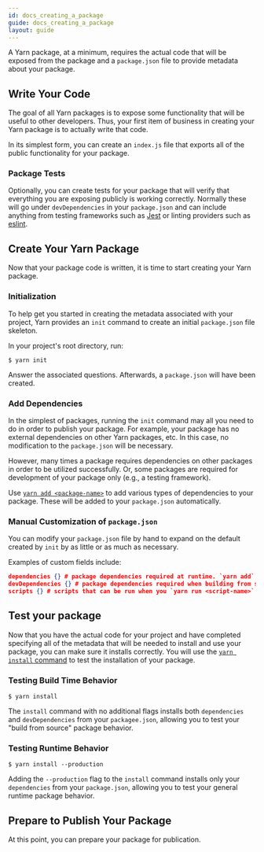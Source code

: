 ```yaml
---
id: docs_creating_a_package
guide: docs_creating_a_package
layout: guide
---
```


A Yarn package, at a minimum, requires the actual code that will be exposed from the package and a `package.json` file to provide metadata about your package.

## Write Your Code

The goal of all Yarn packages is to expose some functionality that will be useful to other developers. Thus, your first item of business in creating your Yarn package is to actually write that code.

In its simplest form, you can create an `index.js` file that exports all of the public functionality for your package.

### Package Tests

Optionally, you can create tests for your package that will verify that everything you are exposing publicly is working correctly. Normally these will go under `devDependencies` in your `package.json` and can include anything from testing frameworks such as [Jest](https://facebook.github.io/jest/) or linting providers such as [eslint](http://eslint.org/).

## Create Your Yarn Package

Now that your package code is written, it is time to start creating your Yarn package.

### Initialization

To help get you started in creating the metadata associated with your project, Yarn provides an `init` command to create an initial `package.json` file skeleton.

In your project's root directory, run:

```
$ yarn init
```

Answer the associated questions. Afterwards, a `package.json` will have been created.

### Add Dependencies

In the simplest of packages, running the `init` command may all you need to do in order to publish your package. For example, your package has no external dependencies on other Yarn packages, etc. In this case, no modification to the `package.json` will be necessary.

However, many times a package requires dependencies on other packages in order to be utilized successfully. Or, some packages are required for development of your package only (e.g., a testing framework).

Use [`yarn add <package-name>`](cli/add) to add various types of dependencies to your package. These will be added to your `package.json` automatically.

### Manual Customization of `package.json`

You can modify your `package.json` file by hand to expand on the default created by `init` by as little or as much as necessary.

Examples of custom fields include:

```json
dependencies {} # package dependencies required at runtime. `yarn add` will add this field.
devDependencies {} # package dependencies required when building from source. `yarn add --devDependencies` will add this field.
scripts {} # scripts that can be run when you `yarn run <script-name>`.
```

## Test your package

Now that you have the actual code for your project and have completed specifying all of the metadata that will be needed to install and use your package, you can make sure it installs correctly. You will use the [`yarn install` command](./cli/install) to test the installation of your package.

### Testing Build Time Behavior

```
$ yarn install
```

The `install` command with no additional flags installs both `dependencies` and `devDependencies` from your `packagee.json`, allowing you to test your "build from source" package behavior.

### Testing Runtime Behavior
```
$ yarn install --production
```

Adding the `--production` flag to the `install` command installs only your `dependencies` from your `package.json`, allowing you to test your general runtime package behavior.

## Prepare to Publish Your Package

At this point, you can prepare your package for publication.
